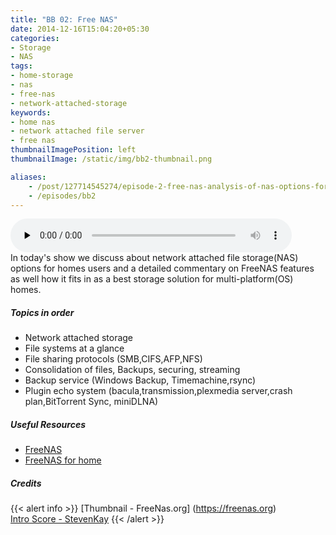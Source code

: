 ```yaml
---
title: "BB 02: Free NAS"
date: 2014-12-16T15:04:20+05:30
categories:
- Storage
- NAS
tags:
- home-storage
- nas
- free-nas
- network-attached-storage
keywords:
- home nas
- network attached file server
- free nas
thumbnailImagePosition: left
thumbnailImage: /static/img/bb2-thumbnail.png

aliases:
    - /post/127714545274/episode-2-free-nas-analysis-of-nas-options-for
    - /episodes/bb2
---
```

<audio controls="controls" controls style="width: 450px;" preload="none" id="audio_player"><source  src='http://bangalorebits.s3.amazonaws.com/2014/BB_E2_2014-50.mp3' type="audio/mp3">  </audio>
<BR>
In today's show we discuss about network attached file storage(NAS) options for homes users and a detailed commentary on FreeNAS features as well how it fits in as a best storage solution for multi-platform(OS) homes.
<!--more-->
##### Topics in order
- Network attached storage
- File systems at a glance
- File sharing protocols (SMB,CIFS,AFP,NFS)
- Consolidation of files, Backups, securing, streaming
- Backup service (Windows Backup, Timemachine,rsync)
- Plugin echo system (bacula,transmission,plexmedia server,crash plan,BitTorrent Sync, miniDLNA)

##### Useful Resources
  - [FreeNAS](http://www.freenas.org/about/features/)
  - [FreeNAS for home](http://www.freenas.org/for-home/)

##### Credits

{{< alert info  >}}
  [Thumbnail - FreeNas.org] (https://freenas.org) <BR>
  [Intro Score - StevenKay](https://plus.google.com/+StevenKay_Detachment)
{{< /alert >}}
